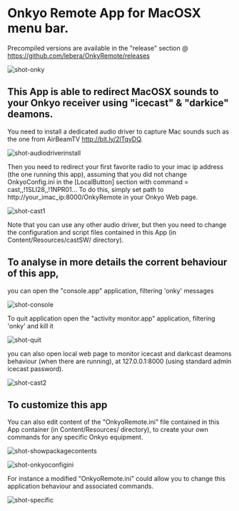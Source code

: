 # Onkyo Remote App for MacOSX menu bar.

Precompiled versions are available in the "release" section @ https://github.com/lebera/OnkyRemote/releases

![shot-onky](https://user-images.githubusercontent.com/36587077/36996223-8409cb9a-20b6-11e8-846d-71fe6d41314a.jpg)


## This App is able to redirect MacOSX sounds to your Onkyo receiver using "icecast" & "darkice" deamons.

You need to install a dedicated audio driver to capture Mac sounds such as the one from AirBeamTV http://bit.ly/2lTqyDQ.

![shot-audiodriverinstall](https://user-images.githubusercontent.com/36587077/36996539-60277834-20b7-11e8-901e-f0f964d2253d.jpg)

Then you need to redirect your first favorite radio to your imac ip address (the one running this app), assuming that you did not change OnkyoConfig.ini in the [LocalButton] section with command = cast,,!1SLI28,,!1NPR01... To do this, simply set path to http://your_imac_ip:8000/OnkyRemote in your Onkyo Web page.

![shot-cast1](https://user-images.githubusercontent.com/36587077/36996756-dc7aca80-20b7-11e8-9cfc-3ea32e1d560b.jpg)

Note that you can use any other audio driver, but then you need to change the configuration and script files contained in this App (in Content/Resources/castSW/ directory).

## To analyse in more details the corrent behaviour of this app,

you can open the "console.app" application, filtering 'onky' messages

![shot-console](https://user-images.githubusercontent.com/36587077/36997242-4a96ca36-20b9-11e8-997b-aab39df68786.jpg)


To quit application open the "activity monitor.app" application, filtering 'onky' and kill it

![shot-quit](https://user-images.githubusercontent.com/36587077/37016075-c1b913de-210a-11e8-9ac7-b73c77ef22ae.jpg)


you can also open local web page to monitor icecast and darkcast deamons behaviour (when there are running), at 127.0.0.1:8000 (using standard admin icecast password).

![shot-cast2](https://user-images.githubusercontent.com/36587077/36997275-5de221ee-20b9-11e8-8dd1-4c489cf97dcb.jpg)


## To customize this app

You can also edit content of the "OnkyoRemote.ini" file contained in this App container (in Content/Resources/ directory), to create your own commands for any specific Onkyo equipment.

![shot-showpackagecontents](https://user-images.githubusercontent.com/36587077/36996473-3b5cc4c8-20b7-11e8-839b-a06940ed8a94.jpg)

![shot-onkyoconfigini](https://user-images.githubusercontent.com/36587077/36996618-85776c3e-20b7-11e8-924f-d37d71eb564f.jpg)

For instance a modified "OnkyoRemote.ini" could allow you to change this application behaviour and associated commands.

![shot-specific](https://user-images.githubusercontent.com/36587077/36997327-989c49b8-20b9-11e8-8be0-7e301ad55614.jpg)

